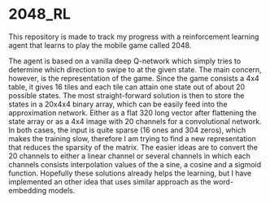 # 2048_RL
This repository is made to track my progress with a reinforcement learning agent that learns to play the mobile game called 2048.

The agent is based on a vanilla deep Q-network which simply tries to determine which direction to swipe to at the given state.
The main concern, however, is the representation of the game.
Since the game consists a 4x4 table, it gives 16 tiles and each tile can attain one state out of about 20 possible states.
The most straight-forward solution is then to store the states in a 20x4x4 binary array, which can be easily feed into the approximation network.
Either as a flat 320 long vector after flattening the state array or as a 4x4 image with 20 channels for a convolutional network.
In both cases, the input is quite sparse (16 ones and 304 zeros), which makes the training slow,
therefore I am trying to find a new representation that reduces the sparsity of the matrix.
The easier ideas are to convert the 20 channels to either a linear channel or several channels in which each channels consists interpolation values of the a sine, a cosine and a sigmoid function.
Hopefully these solutions already helps the learning, but I have implemented an other idea that uses similar approach as the word-embedding models.
